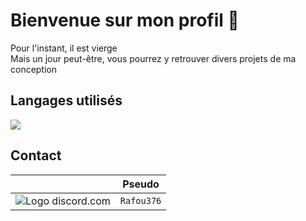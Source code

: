 <h1> Bienvenue sur mon profil 👋</h1>
Pour l'instant, il est vierge</br>
Mais un jour peut-être, vous pourrez y retrouver divers projets de ma conception

<h2>Langages utilisés</h2>

<img src= "https://skillicons.dev/icons?i=js,html,css,python,lua">

<h2>Contact</h2>

|                                                                         |   Pseudo   |
:------------------------------------------------------------------------:|:----------:|
|<img src="https://skillicons.dev/icons?i=discord" alt="Logo discord.com">| `Rafou376` |
